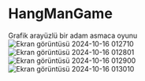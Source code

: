 # HangManGame
Grafik arayüzlü bir adam asmaca oyunu
![Ekran görüntüsü 2024-10-16 012710](https://github.com/user-attachments/assets/f226b5fb-e38f-4f18-8538-992dac7e9f7b)
![Ekran görüntüsü 2024-10-16 012801](https://github.com/user-attachments/assets/47308d6c-a786-47e8-95d6-e5f3fd41bafe)
![Ekran görüntüsü 2024-10-16 012900](https://github.com/user-attachments/assets/5ab133fc-e9af-49c1-aeb7-797d748bf279)
![Ekran görüntüsü 2024-10-16 013010](https://github.com/user-attachments/assets/bcdabd6d-d2bc-46fc-8f48-ac16b468b21b)

